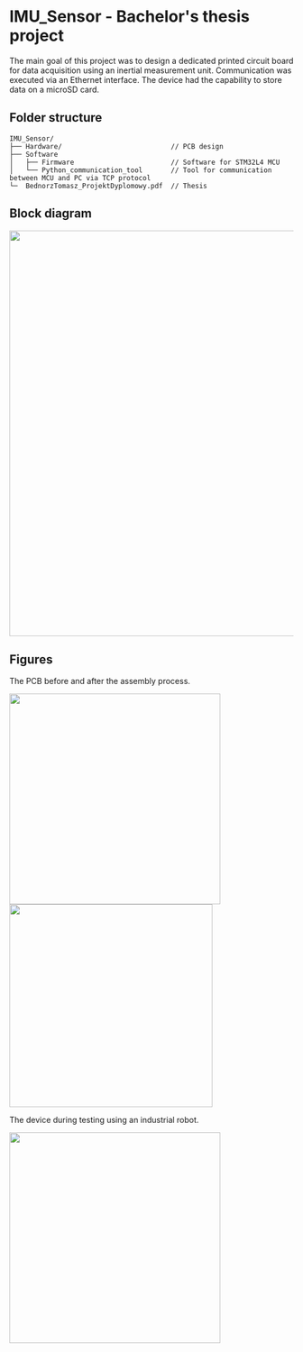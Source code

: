 # IMU_Sensor - Bachelor's thesis project

The main goal of this project was to design a dedicated printed circuit board for data acquisition using an inertial measurement unit. Communication was executed via an Ethernet interface. The device had the capability to store data on a microSD card.

## Folder structure

```
IMU_Sensor/
├── Hardware/                           // PCB design
├── Software
│   ├── Firmware                        // Software for STM32L4 MCU
│   └── Python_communication_tool       // Tool for communication between MCU and PC via TCP protocol
└─  BednorzTomasz_ProjektDyplomowy.pdf  // Thesis
```

## Block diagram

<img src="https://github.com/user-attachments/assets/d6105493-7a13-43cf-bce9-33a9dc36952e" width="720"/>

## Figures

The PCB before and after the assembly process.

<img src="https://github.com/user-attachments/assets/9840db64-213f-4dc9-b40f-45da6f146f1b" width="374"/>
<img src="https://github.com/user-attachments/assets/fefb325f-8d24-478a-94b0-fb34dfa0dcbe" width="360"/>

The device during testing using an industrial robot.

<img src="https://github.com/user-attachments/assets/915bb551-9a2e-4e8b-a047-723b9d0e6291" width="374"/>
